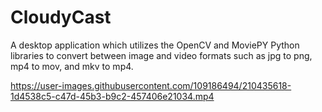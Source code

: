 # CloudyCast
A desktop application which utilizes the OpenCV and MoviePY Python libraries to convert between image and video formats such as jpg to png, mp4 to mov, and mkv to mp4. 

https://user-images.githubusercontent.com/109186494/210435618-1d4538c5-c47d-45b3-b9c2-457406e21034.mp4
